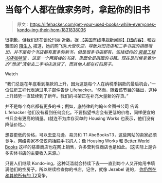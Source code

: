 # 当每个人都在做家务时，拿起你的旧书

> 原文：<https://lifehacker.com/get-your-used-books-while-everyones-kondo-ing-their-hom-1831838036>

很抱歉，但我们还在谈论玛丽·近藤。据 [【美国有线电视新闻网】](https://www.cnn.com/2019/01/12/entertainment/marie-kondo-konmari-tidying-up-netflix-trnd/index.html)[【纽约客】](https://www.newyorker.com/culture/on-and-off-the-avenue/the-marie-kondo-effect-reaches-beacons-closet) 和西雅图的 [陌生人](https://www.thestranger.com/slog/2019/01/14/37974426/i-marie-kondod-my-life-and-so-did-everyone-else-in-seattle-apparently) 报道，她的网飞秀*大受欢迎，导致对旧货店和二手书店的捐赠增加。并不是每个书店都有更多的新书，但是很多书店都有，包括纽约的 [房屋工程书店咖啡馆](https://www.housingworks.org/locations/bookstore-cafe) ，这是一个两层楼的书店，里面全是捐赠的书籍。现在是时候拿着你的“想读”清单去二手书店进货了，而其他人都在打扫房子。* 

Watch

“我们总是在年底看到捐款的上升，因为这是每个人在纳税季捐款的最后机会，”一位住房工程代表通过电子邮件告诉 Lifehacker。“然而，随着该节目的播出，这种上升趋势一直延续到了新年。我们的书架正在补充大量新的存货。”

并不是每个商店都有更多的书；例如，底特律的约翰·k·金图书公司 告诉 Lifehacker 他们没有看到任何变化。不要指望书店会有更低的价格，同样便宜的书只会有更高的销量。(就连不为库存买单的 Housing Works 也表示，他们没有降低价格。)

想要更低的价格，可以去亚马逊、易贝和 T1 AbeBooksT3，这些网站的卖家必须竞争。网络卖家不仅仅包括脱手书的人；像 Housing Works 和 [Better World Books](https://www.betterworldbooks.com/) 这样的慈善商店也在网上销售，许多营利性商店也是如此。(这实际上是许多实体书店的主要收入来源。)

只要人们继续 Kondo-ing，这种泛滥就会持续下去——直到每个人又开始用书填满他们的空房子。所以继续检查你的书店，记住，就像 Jezebel 说的， [你仍然在和其他所有的 T2](https://jezebel.com/i-cant-wait-to-buy-everyones-marie-kondod-crap-1831766761)竞争。